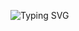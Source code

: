 ![Typing SVG](https://readme-typing-svg.herokuapp.com/?lines=Salam+Mən+XezerGameRobot!)
</p></p>



